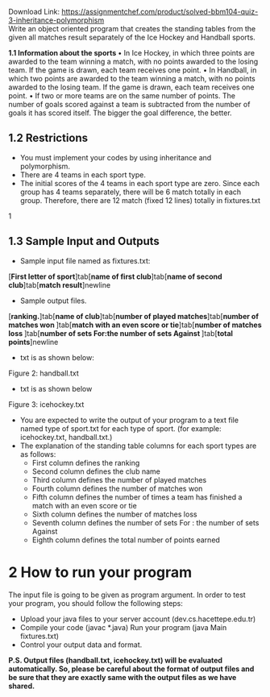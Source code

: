 Download Link: https://assignmentchef.com/product/solved-bbm104-quiz-3-inheritance-polymorphism
<br>
Write an object oriented program that creates the standing tables from the given all matches result separately of the Ice Hockey and Handball sports.

<strong>1.1 Information about the sports </strong>• In Ice Hockey, in which three points are awarded to the team winning a match, with no points awarded to the losing team. If the game is drawn, each team receives one point. • In Handball, in which two points are awarded to the team winning a match, with no points awarded to the losing team. If the game is drawn, each team receives one point. • If two or more teams are on the same number of points. The number of goals scored against a team is subtracted from the number of goals it has scored itself. The bigger the goal difference, the better.

<h2>1.2         Restrictions</h2>

<ul>

 <li>You must implement your codes by using inheritance and polymorphism.</li>

 <li>There are 4 teams in each sport type.</li>

 <li>The initial scores of the 4 teams in each sport type are zero. Since each group has 4 teams separately, there will be 6 match totally in each group. Therefore, there are 12 match (fixed 12 lines) totally in fixtures.txt</li>

</ul>

1

<h2>1.3         Sample Input and Outputs</h2>

<ul>

 <li>Sample input file named as fixtures.txt:</li>

</ul>

[<strong>First letter of sport</strong>]tab[<strong>name of first club</strong>]tab[<strong>name of second club</strong>]tab[<strong>match result</strong>]newline

<ul>

 <li>Sample output files.</li>

</ul>

[<strong>ranking.</strong>]tab[<strong>name of club</strong>]tab[<strong>number of played matches</strong>]tab[<strong>number of matches won </strong>]tab[<strong>match with an even score or tie</strong>]tab[<strong>number of matches loss </strong>]tab[<strong>number of sets For:the number of sets Against </strong>]tab[<strong>total points</strong>]newline

<ul>

 <li>txt is as shown below:</li>

</ul>

Figure 2: handball.txt

<ul>

 <li>txt is as shown below</li>

</ul>

Figure 3: icehockey.txt

<ul>

 <li>You are expected to write the output of your program to a text file named type of sport.txt for each type of sport. (for example: icehockey.txt, handball.txt.)</li>

 <li>The explanation of the standing table columns for each sport types are as follows:

  <ul>

   <li>First column defines the ranking</li>

   <li>Second column defines the club name</li>

   <li>Third column defines the number of played matches</li>

   <li>Fourth column defines the number of matches won</li>

   <li>Fifth column defines the number of times a team has finished a match with an even score or tie</li>

   <li>Sixth column defines the number of matches loss</li>

   <li>Seventh column defines the number of sets For : the number of sets Against</li>

   <li>Eighth column defines the total number of points earned</li>

  </ul></li>

</ul>

<h1>2           How to run your program</h1>

The input file is going to be given as program argument. In order to test your program, you should follow the following steps:

<ul>

 <li>Upload your java files to your server account (dev.cs.hacettepe.edu.tr)</li>

 <li>Compile your code (javac *.java) Run your program (java Main fixtures.txt)</li>

 <li>Control your output data and format.</li>

</ul>

<strong>P.S. Output files (handball.txt, icehockey.txt) will be evaluated automatically. So, please be careful about the format of output files and be sure that they are exactly same with the output files as we have shared.</strong>
